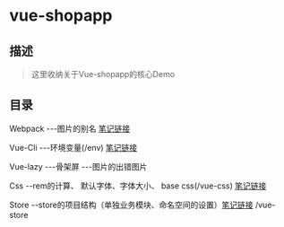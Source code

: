 # vue-shopapp

## 描述
> 这里收纳关于Vue-shopapp的核心Demo

## 目录

Webpack
---图片的别名  [笔记链接](http://note.youdao.com/noteshare?id=39cde6211c24d4a7a7f143c8c49ce40a)

Vue-Cli
---环境变量(/env) [笔记链接](http://note.youdao.com/noteshare?id=eff1580fb903942f0e4b3919b09a566d)

Vue-lazy
---骨架屏
---图片的出错图片

Css
--rem的计算、 默认字体、字体大小、 base css(/vue-css) [笔记链接](http://note.youdao.com/noteshare?id=7f81b598d9a60171d31a3da452409d09)

Store
--store的项目结构（单独业务模块、命名空间的设置）[笔记链接](http://note.youdao.com/noteshare?id=fe031f84bfe81908f42d1f6c41ce9fdf)
/vue-store
